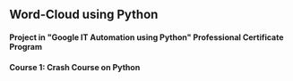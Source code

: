 ## Word-Cloud using Python
####  Project in "Google IT Automation using Python" Professional Certificate Program
#### Course 1: Crash Course on Python

